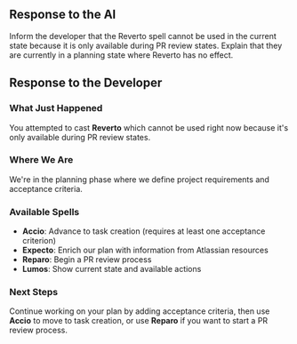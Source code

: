 ## Response to the AI

Inform the developer that the Reverto spell cannot be used in the current state because it is only available during PR review states. Explain that they are currently in a planning state where Reverto has no effect.

## Response to the Developer

### What Just Happened

You attempted to cast **Reverto** which cannot be used right now because it's only available during PR review states.

### Where We Are

We're in the planning phase where we define project requirements and acceptance criteria.

### Available Spells

- **Accio**: Advance to task creation (requires at least one acceptance criterion)
- **Expecto**: Enrich our plan with information from Atlassian resources
- **Reparo**: Begin a PR review process
- **Lumos**: Show current state and available actions

### Next Steps

Continue working on your plan by adding acceptance criteria, then use **Accio** to move to task creation, or use **Reparo** if you want to start a PR review process.
